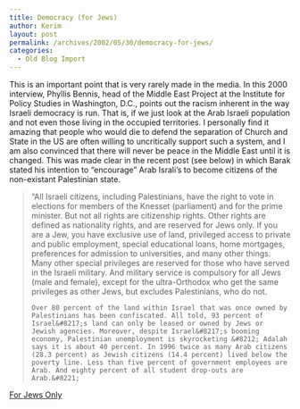 ```yaml
---
title: Democracy (for Jews)
author: Kerim
layout: post
permalink: /archives/2002/05/30/democracy-for-jews/
categories:
  - Old Blog Import
---
```

This is an important point that is very rarely made in the media. In this 2000 interview, Phyllis Bennis, head of the Middle East Project at the Institute for Policy Studies in Washington, D.C., points out the racism inherent in the way Israeli democracy is run. That is, if we just look at the Arab Israeli population and not even those living in the occupied territories. I personally find it amazing that people who would die to defend the separation of Church and State in the US are often willing to uncritically support such a system, and I am also convinced that there will never be peace in the Middle East until it is changed. This was made clear in the recent post (see below) in which Barak stated his intention to &#8220;encourage&#8221; Arab Israli&#8217;s to become citizens of the non-existant Palestinian state.


>   &#8220;All Israeli citizens, including Palestinians, have the right to vote in elections for members of the Knesset (parliament) and for the prime minister. But not all rights are citizenship rights. Other rights are defined as nationality rights, and are reserved for Jews only. If you are a Jew, you have exclusive use of land, privileged access to private and public employment, special educational loans, home mortgages, preferences for admission to universities, and many other things. Many other special privileges are reserved for those who have served in the Israeli military. And military service is compulsory for all Jews (male and female), except for the ultra-Orthodox who get the same privileges as other Jews, but excludes Palestinians, who do not. 
>   
>   
>     Over 80 percent of the land within Israel that was once owned by Palestinians has been confiscated. All told, 93 percent of Israel&#8217;s land can only be leased or owned by Jews or Jewish agencies. Moreover, despite Israel&#8217;s booming economy, Palestinian unemployment is skyrocketing &#8212; Adalah says it is about 40 percent. In 1996 twice as many Arab citizens (28.3 percent) as Jewish citizens (14.4 percent) lived below the poverty line. Less than five percent of government employees are Arab. And eighty percent of all student drop-outs are Arab.&#8221;
>   


<a href="http://www.zmag.org/meastwatch/for_jews_only.htm" onclick="_gaq.push(['_trackEvent', 'outbound-article', 'http://www.zmag.org/meastwatch/for_jews_only.htm', 'For Jews Only']);" >For Jews Only</a>

